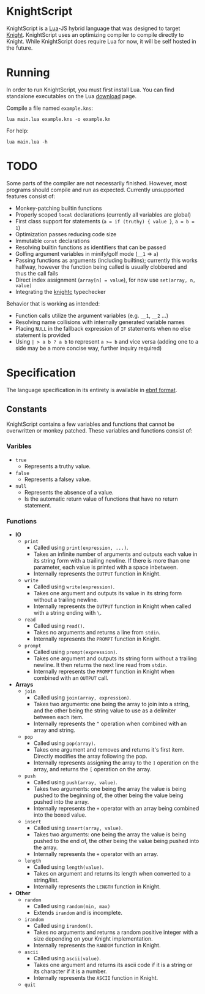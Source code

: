 # KnightScript
KnightScript is a [Lua](https://lua.org/)-JS hybrid language that was designed to target [Knight](https://github.com/knight-lang). KnightScript uses an optimizing compiler to compile directly to Knight. While KnightScript does require Lua for now, it will be self hosted in the future.

# Running
In order to run KnightScript, you must first install Lua. You can find standalone executables on the Lua [download](https://lua.org/download.html) page.

Compile a file named `example.kns`:
```
lua main.lua example.kns -o example.kn
```
For help:
```
lua main.lua -h
```

# TODO

Some parts of the compiler are not necessarily finished. However, most programs should compile and run as expected. Currently unsupported features consist of:

* Monkey-patching builtin functions
* Properly scoped `local` declarations (currently all variables are global)
* First class support for statements (`a = if (truthy) { value }`, `a = b = 1`)
* Optimization passes reducing code size
* Immutable `const` declarations
* Resolving builtin functions as identifiers that can be passed
* Golfing argument variables in minify/golf mode (`__1` => `a`)
* Passing functions as arguments (including builtins); currently this works halfway, however the function being called is usually clobbered and thus the call fails
* Direct index assignment (`array[n] = value`), for now use `set(array, n, value)`
* Integrating the [knightc](https://github.com/synt7x/knightc) typechecker

Behavior that is working as intended:

* Function calls utilize the argument variables (e.g. `__1`, `__2` ...)
* Resolving name collisions with internally generated variable names
* Placing `NULL` in the fallback expression of `IF` statements when no else statement is provided
* Using `| > a b ? a b` to represent `a >= b` and vice versa (adding one to a side may be a more concise way, further inquiry required)

# Specification
The language specification in its entirety is available in [ebnf format](https://github.com/synt7x/knightscript/blob/main/knightscript.ebnf).

## Constants

KnightScript contains a few variables and functions that cannot be overwritten or monkey patched. These variables and functions consist of:

### Varibles
* `true`
    * Represents a truthy value.
* `false`
    * Represents a falsey value.
* `null`
    * Represents the absence of a value.
    * Is the automatic return value of functions that have no return statement.

### Functions
* **IO**
    * `print`
        * Called using `print(expression, ...)`.
        * Takes an infinite number of arguments and outputs each value in its string form with a trailing newline. If there is more than one parameter, each value is printed with a space inbetween.
        * Internally represents the `OUTPUT` function in Knight.
    * `write`
        * Called using `write(expression)`.
        * Takes one argument and outputs its value in its string form without a trailing newline.
        * Internally represents the `OUTPUT` function in Knight when called with a string ending with `\`.
    * `read`
        * Called using `read()`.
        * Takes no arguments and returns a line from `stdin`.
        * Internally represents the `PROMPT` function in Knight.
    * `prompt`
        * Called using `prompt(expression)`.
        * Takes one argument and outputs its string form without a trailing newline. It then returns the next line read from `stdin`.
        * Internally represents the `PROMPT` function in Knight when combined with an `OUTPUT` call.
* **Arrays**
    * `join`
        * Called using `join(array, expression)`.
        * Takes two arguments: one being the array to join into a string, and the other being the string value to use as a delimiter between each item.
        * Internally represents the `^` operation when combined with an array and string.
    * `pop`
        * Called using `pop(array)`.
        * Takes one argument and removes and returns it's first item. Directly modifies the array following the pop.
        * Internally represents assigning the array to the `]` operation on the array, and returns the `[` operation on the array.
    * `push`
        * Called using `push(array, value)`.
        * Takes two arguments: one being the array the value is being pushed to the beginning of, the other being the value being pushed into the array.
        * Internally represents the `+` operator with an array being combined into the boxed value.
    * `insert`
        * Called using `insert(array, value)`.
        * Takes two arguments: one being the array the value is being pushed to the end of, the other being the value being pushed into the array.
        * Internally represents the `+` operator with an array.
    * `length`
        * Called using `length(value)`.
        * Takes on argument and returns its length when converted to a string/list.
        * Internally represents the `LENGTH` function in Knight.
* **Other**
    * `random`
        * Called using `random(min, max)`
        * Extends `irandom` and is incomplete.
    * `irandom`
        * Called using `irandom()`.
        * Takes no arguments and returns a random positive integer with a size depending on your Knight implementation.
        * Internally represents the `RANDOM` function in Knight.
    * `ascii`
        * Called using `ascii(value)`.
        * Takes one argument and returns its ascii code if it is a string or its character if it is a number.
        * Internally represents the `ASCII` function in Knight.
    * `quit`